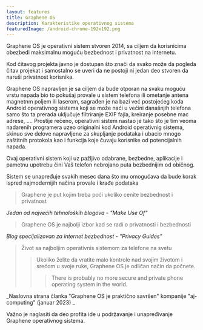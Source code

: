 ```yaml
---
layout: features
title: Graphene OS
description: Karakteristike operativnog sistema
featuredImage: /android-chrome-192x192.png
---
```


Graphene OS je operativni sistem stvoren 2014, sa ciljem da korisnicima obezbedi maksimalnu moguću bezbednost i privatnost na internetu.

Kod čitavog projekta javno je dostupan što znači da svako može da pogleda čitav projekat i samostalno se uveri da ne postoji ni jedan deo stvoren da naruši privatnost korisnika.

Graphene OS napravljen je sa ciljem da bude otporan na svaku moguću vrstu napada bio to pokušaj provale u sistem telefona ili ometanje antena magnetnm poljem ili laserom, sagrađen je na bazi već postojećeg koda Android operativnog sistema koji se može naći u većini današnjih telefona samo što ta prerada uključuje filtriranje EXIF fajla, kreiranje posebne mac adrese, .... Prostije rečeno, operativni sistem nastao je tako što je tim veoma nadarenih programera uzeo originalni kod Android operativnig sistema, skinuo sve delove napravljene za skupljanje podataka i ubacio mnogo zaštitnih protokola kao i funkcija koje čuvaju korisnike od potencijalnih napada.

Ovaj operativni sistem koji uz pažljivo odabrane, bezbedne, aplikacije i pametnu upotrebu čini Vaš telefon nebrojano puta bezbednijim od običnog.

Sistem se unapređuje svakih mesec dana što mu omogućava da bude korak ispred najmodernijih načina provale i krađe podataka

> Graphene je put kojim treba poći ukoliko cenite bezbednost i privatnost

_Jedan od najvećih tehnoloških blogova - "Make Use Of"_

> Graphene OS je najbolji izbor kad se radi o privatnosti i bezbednosti

_Blog specijalizovan za internet bezbednost - "Privacy Guides"_

> Život sa najboljim operativnis sistemom za telefone na svetu
>
> > Ukoliko želite da vratite malo kontrole nad svojim životom i srećom u svoje ruke, Graphene OS je odličan način da počnete.
> >
> > > There is probably no more secure and private phone operating system in the world.

_Naslovna strana članka "Graphene OS je praktično savršen" kompanije "aj-computing" (januar 2023) _

Važno je naglasiti da deo profita ide u podržavanje i unapređivanje Graphene operativnog sistema.
